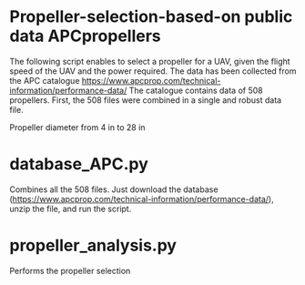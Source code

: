 # Propeller-selection-based-on public data APCpropellers
The following script enables to select a propeller for a UAV, given the flight speed of the UAV and the power required.
The data has been collected from the APC catalogue https://www.apcprop.com/technical-information/performance-data/
The catalogue contains data of 508 propellers. First, the 508 files were combined in a single and robust data file.

Propeller diameter from 4 in to 28 in


# database_APC.py
Combines all the 508 files. Just download the database (https://www.apcprop.com/technical-information/performance-data/), unzip the file, and run the script. 
# propeller_analysis.py
Performs the propeller selection
